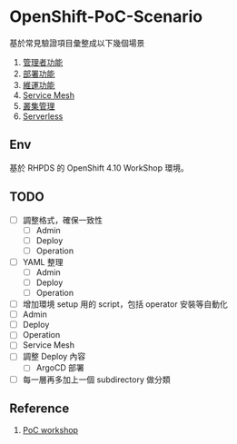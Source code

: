 # OpenShift-PoC-Scenario

基於常見驗證項目彙整成以下幾個場景
1. [管理者功能](https://github.com/CCChou/OpenShift-PoC-Scenario/blob/main/01_Admin/README.md)
2. [部署功能](https://github.com/CCChou/OpenShift-PoC-Scenario/blob/main/02_Deploy/README.md)
3. [維運功能](https://github.com/CCChou/OpenShift-PoC-Scenario/blob/main/03_Operation/README.md)
4. [Service Mesh](https://github.com/CCChou/OpenShift-PoC-Scenario/blob/main/04_ServiceMesh/README.md)
5. [叢集管理](https://github.com/CCChou/OpenShift-PoC-Scenario/blob/main/05_ClusterManagement/README.md)
6. [Serverless](https://github.com/CCChou/OpenShift-PoC-Scenario/blob/main/06_Serverless/README.md)

## Env

基於 RHPDS 的 OpenShift 4.10 WorkShop 環境。

## TODO
- [ ] 調整格式，確保一致性
  - [ ] Admin
  - [ ] Deploy
  - [ ] Operation
- [ ] YAML 整理
  - [ ] Admin
  - [ ] Deploy
  - [ ] Operation
- [ ]  增加環境 setup 用的 script，包括 operator 安裝等自動化
  - [ ] Admin
  - [ ] Deploy
  - [ ] Operation
  - [ ] Service Mesh
- [ ] 調整 Deploy 內容
  - [ ] ArgoCD 部署
- [ ] 每一層再多加上一個 subdirectory 做分類

## Reference
1. [PoC workshop](https://docs.google.com/spreadsheets/d/1XZHA6xIQ2gUoFnJQGovY5RXVhrRqFDFq-jzra3Rdzic/edit?usp=sharing)
